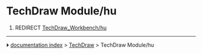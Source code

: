 # TechDraw Module/hu
1.  REDIRECT [TechDraw_Workbench/hu](TechDraw_Workbench/hu.md)



---
⏵ [documentation index](../README.md) > [TechDraw](TechDraw_Workbench.md) > TechDraw Module/hu
